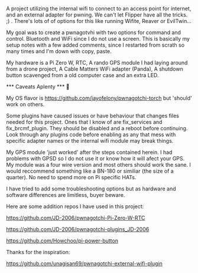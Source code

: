 A project utilizing the internal wifi to connect to an access point for internet, and an external adapter for pwning.
We can't let Flipper have all the tricks. ;) . There's lots of of options for this like running Wifite, Reaver or EvilTwin...

My goal was to create a pwnagotvhi with two options for command and control. Bluetooth and WiFi since I do not use a screen.
This is basically my setup notes with a few added comments, since I restarted from scrath so many times and I'm down with copy, paste.

My hardware is a Pi Zero W, RTC, A rando GPS module I had laying around from a drone project, A Cable Matters WiFi adapter (Panda),
A shutdown button scavenged from a old computer case and an extra LED. 

*** Caveats Aplenty *** :dragon:

My OS flavor is https://github.com/jayofelony/pwnagotchi-torch but 'should' work on others.

Some plugins have caused issues or have behaviour that changes files needed for this project. Ones that I know of are
fix_services and fix_brcmf_plugin. They should be disabled and a reboot before continuing. Look through any plugins code before enabling
as any that mess with specific adapter names or the internal wifi module may break things.

My GPS module 'just worked' after the steps contained herein. I had problems with GPSD so I do not use it or know how it will afect
your GPS. My module was a four wire version and most others should work the sane. I would reccommend something like a BN-180 or similiar
(the size of a quarter). No need to spend more on Pi specific HATs.

I have tried to add some troubleshooting options but as hardware and software differences are limitless, buyer beware.

Here are some addition repos I have used in this project:

https://github.com/JD-2006/pwnagotchi-Pi-Zero-W-RTC

https://github.com/JD-2006/pwnagotchi-plugins_JD-2006

https://github.com/Howchoo/pi-power-button

Thanks for the inspiration:

https://github.com/unagisan69/pwnagotchi-external-wifi-plugin
